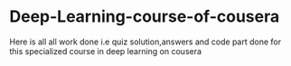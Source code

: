 # Deep-Learning-course-of-cousera
Here is all all work done i.e quiz solution,answers and code part done for this specialized course in deep learning on cousera
